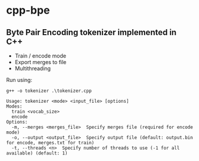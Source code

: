 # cpp-bpe
Byte Pair Encoding tokenizer implemented in C++
---
- Train / encode mode
- Export merges to file
- Multithreading

Run using:
```
g++ -o tokenizer .\tokenizer.cpp
```

```
Usage: tokenizer <mode> <input_file> [options]
Modes:
  train <vocab_size>
  encode
Options:
  -m, --merges <merges_file>  Specify merges file (required for encode mode)
  -o, --output <output_file>  Specify output file (default: output.bin for encode, merges.txt for train)
  -t, --threads <n>  Specify number of threads to use (-1 for all available) (default: 1)
```
